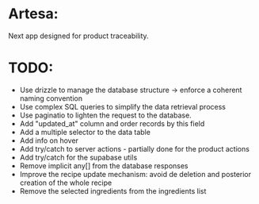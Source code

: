 # Artesa:

Next app designed for product traceability.

# TODO:

- Use drizzle to manage the database structure -> enforce a coherent naming convention
- Use complex SQL queries to simplify the data retrieval process
- Use paginatio to lighten the request to the database.
- Add "updated_at" column and order records by this field
- Add a multiple selector to the data table
- Add info on hover
- Add try/catch to server actions - partially done for the product actions
- Add try/catch for the supabase utils
- Remove implicit any[] from the database responses
- Improve the recipe update mechanism: avoid de deletion and posterior creation of the whole recipe
- Remove the selected ingredients from the ingredients list
